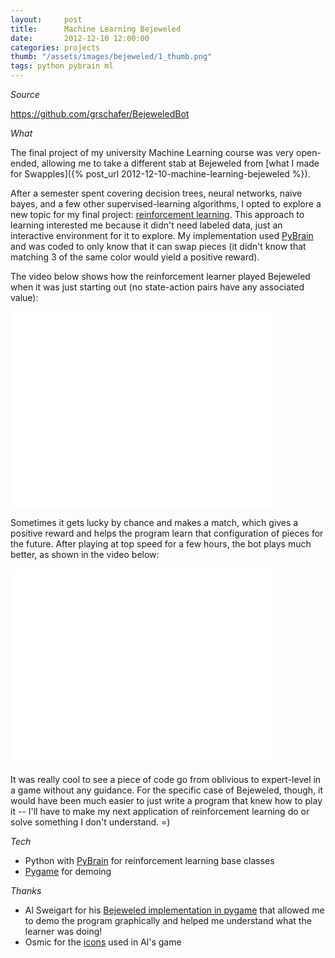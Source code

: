 ```yaml
---
layout:     post
title:      Machine Learning Bejeweled
date:       2012-12-10 12:00:00
categories: projects
thumb: "/assets/images/bejeweled/1_thumb.png"
tags: python pybrain ml
---
```


*Source*

<https://github.com/grschafer/BejeweledBot>

*What*

The final project of my university Machine Learning course was very open-ended,
allowing me to take a different stab at Bejeweled from [what I made for
Swapples]({% post_url 2012-12-10-machine-learning-bejeweled %}).

After a semester spent covering decision trees, neural networks, naive bayes,
and a few other supervised-learning algorithms, I opted to explore a new topic
for my final project: [reinforcement learning][rl]. This approach to learning
interested me because it didn't need labeled data, just an interactive
environment for it to explore. My implementation used [PyBrain][pybrain] and
was coded to only know that it can swap pieces (it didn't know that matching 3
of the same color would yield a positive reward).

The video below shows how the reinforcement learner played Bejeweled when it
was just starting out (no state-action pairs have any associated value):

<iframe width="420" height="315" src="//www.youtube.com/embed/ew_O0HdWd5Q?rel=0" frameborder="0" allowfullscreen></iframe>

Sometimes it gets lucky by chance and makes a match, which gives a positive
reward and helps the program learn that configuration of pieces for the future.
After playing at top speed for a few hours, the bot plays much better, as shown
in the video below:

<iframe width="420" height="315" src="//www.youtube.com/embed/7wey-S6H38E?rel=0" frameborder="0" allowfullscreen></iframe>

It was really cool to see a piece of code go from oblivious to expert-level in
a game without any guidance. For the specific case of Bejeweled, though, it
would have been much easier to just write a program that knew how to play it
-- I'll have to make my next application of reinforcement learning do or solve
something I don't understand.  =)

*Tech*

* Python with [PyBrain][pybrain] for reinforcement learning base classes
* [Pygame][pygame] for demoing

*Thanks*

* Al Sweigart for his [Bejeweled implementation in pygame][bejeweled] that
allowed me to demo the program graphically and helped me understand what the
learner was doing!
* Osmic for the [icons][gems] used in Al's game


[rl]: http://en.wikipedia.org/wiki/Reinforcement_learning
[pybrain]: http://www.pybrain.org/
[pygame]: http://pygame.org/
[bejeweled]: http://inventwithpython.com/blog/2011/06/24/new-game-source-code-gemgem-a-bejeweled-clone/
[gems]: http://opengameart.org/content/gem-jewel-diamond-glass
